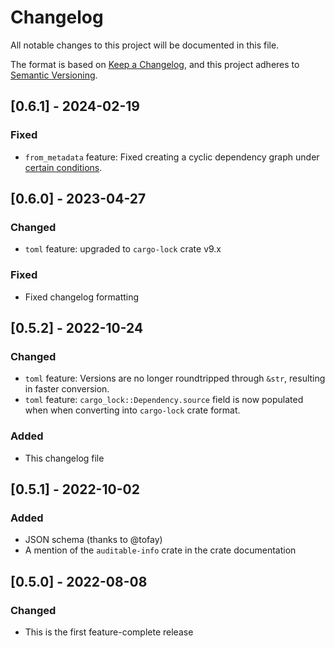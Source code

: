# Changelog
All notable changes to this project will be documented in this file.

The format is based on [Keep a Changelog](https://keepachangelog.com/en/1.0.0/),
and this project adheres to [Semantic Versioning](https://semver.org/spec/v2.0.0.html).

## [0.6.1] - 2024-02-19
### Fixed
- `from_metadata` feature: Fixed creating a cyclic dependency graph under [certain conditions](https://github.com/rustsec/rustsec/issues/1043).

## [0.6.0] - 2023-04-27
### Changed
- `toml` feature: upgraded to `cargo-lock` crate v9.x

### Fixed
- Fixed changelog formatting

## [0.5.2] - 2022-10-24
### Changed
- `toml` feature: Versions are no longer roundtripped through `&str`, resulting in faster conversion.
- `toml` feature: `cargo_lock::Dependency.source` field is now populated when when converting into `cargo-lock` crate format.

### Added
- This changelog file

## [0.5.1] - 2022-10-02
### Added
- JSON schema (thanks to @tofay)
- A mention of the `auditable-info` crate in the crate documentation

## [0.5.0] - 2022-08-08
### Changed
- This is the first feature-complete release
